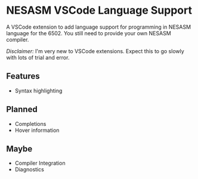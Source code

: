 # NESASM VSCode Language Support
A VSCode extension to add language support for programming in NESASM language for the 6502.
You still need to provide your own NESASM compiler.

*Disclaimer:* I'm very new to VSCode extensions. Expect this to go slowly with lots of trial and error.

## Features
- Syntax highlighting

## Planned
- Completions
- Hover information

## Maybe
- Compiler Integration
- Diagnostics



